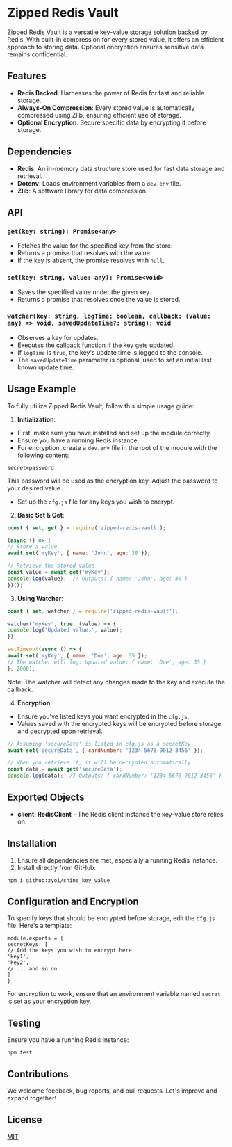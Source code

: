 # Zipped Redis Vault

Zipped Redis Vault is a versatile key-value storage solution backed by Redis. With built-in compression for every stored value, it offers an efficient approach to storing data. Optional encryption ensures sensitive data remains confidential.

## Features

- **Redis Backed**: Harnesses the power of Redis for fast and reliable storage.
- **Always-On Compression**: Every stored value is automatically compressed using Zlib, ensuring efficient use of storage.
- **Optional Encryption**: Secure specific data by encrypting it before storage.

## Dependencies

- **Redis**: An in-memory data structure store used for fast data storage and retrieval.
- **Dotenv**: Loads environment variables from a `dev.env` file.
- **Zlib**: A software library for data compression.

## API

### `get(key: string): Promise<any>`

- Fetches the value for the specified key from the store.
- Returns a promise that resolves with the value.
- If the key is absent, the promise resolves with `null`.

### `set(key: string, value: any): Promise<void>`

- Saves the specified value under the given key.
- Returns a promise that resolves once the value is stored.

### `watcher(key: string, logTime: boolean, callback: (value: any) => void, savedUpdateTime?: string): void`

- Observes a key for updates.
- Executes the callback function if the key gets updated.
- If `logTime` is `true`, the key's update time is logged to the console.
- The `savedUpdateTime` parameter is optional, used to set an initial last known update time.

## Usage Example

To fully utilize Zipped Redis Vault, follow this simple usage guide:

1. **Initialization**:
- First, make sure you have installed and set up the module correctly.
- Ensure you have a running Redis instance.
- For encryption, create a `dev.env` file in the root of the module with the following content:

```plaintext
secret=password
```

This password will be used as the encryption key. Adjust the password to your desired value.

- Set up the `cfg.js` file for any keys you wish to encrypt.

2. **Basic Set & Get**:

```javascript
const { set, get } = require('zipped-redis-vault');

(async () => {
// Store a value
await set('myKey', { name: 'John', age: 30 });

// Retrieve the stored value
const value = await get('myKey');
console.log(value);  // Outputs: { name: 'John', age: 30 }
})();
```

3. **Using Watcher**:

```javascript
const { set, watcher } = require('zipped-redis-vault');

watcher('myKey', true, (value) => {
console.log('Updated value:', value);
});

setTimeout(async () => {
await set('myKey', { name: 'Doe', age: 35 });
// The watcher will log: Updated value: { name: 'Doe', age: 35 }
}, 2000);
```

Note: The watcher will detect any changes made to the key and execute the callback.

4. **Encryption**:
- Ensure you've listed keys you want encrypted in the `cfg.js`.
- Values saved with the encrypted keys will be encrypted before storage and decrypted upon retrieval.

```javascript
// Assuming 'secureData' is listed in cfg.js as a secretKey
await set('secureData', { cardNumber: '1234-5678-9012-3456' });

// When you retrieve it, it will be decrypted automatically
const data = await get('secureData');
console.log(data);  // Outputs: { cardNumber: '1234-5678-9012-3456' }
```

## Exported Objects

- **client: RedisClient** - The Redis client instance the key-value store relies on.

## Installation

1. Ensure all dependencies are met, especially a running Redis instance.
2. Install directly from GitHub:

```
npm i github:zyoi/shins_key_value
```

## Configuration and Encryption

To specify keys that should be encrypted before storage, edit the `cfg.js` file. Here's a template:

```
module.exports = {
secretKeys: [
// Add the keys you wish to encrypt here:
'key1',
'key2',
// ... and so on
]
}
```

For encryption to work, ensure that an environment variable named `secret` is set as your encryption key.

## Testing

Ensure you have a running Redis instance:

```
npm test
```

## Contributions

We welcome feedback, bug reports, and pull requests. Let's improve and expand together!

## License

[MIT](https://choosealicense.com/licenses/mit/)
